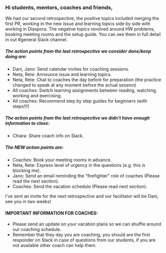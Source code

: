 ### Hi students, mentors, coaches and friends,

We had our second retrospective, the positive topics included merging the first PR, working in the new issue and learning topics side by side with working in Diaspora. The negative topics revolved around HW problems, booking meeting rooms and the setup guide. You can see them in full detail in out #general Slack channel.

##### The action points from the last retrospective we consider done/keep doing are:
* Dani, Jano: Send calendar invites for coaching sessions.
* Neta, Rete: Announce issue and learning topics.
* Neta, Rete: Chat to coaches the day before for preparation (the practice changed to speak at any moment before the actual session)
* All coaches: Switch learning assignments between reading, watching, working and exercising.
* All coaches: Recommend step by step guides for beginners (with steps!!!)

##### The action points from the last retrospective we didn't have enough information to close:
* Chiara: Share coach info on Slack.

##### The NEW action points are:
* Coaches: Book your meeting rooms in advance.
* Neta, Rete: Express level of urgency in the questions (e.g. this is blocking me).
* Jano: Send an email reminding the "firefighter" role of coaches (Please read the next section).
* Coaches: Send the vacation schedule (Please read next section).

I've sent an invite for the next retrospective and our facilitator will be Dani, see you in two weeks!

#### IMPORTANT INFORMATION FOR COACHES:
* Please send an update on your vacation plans so we can shuffle around our coaching schedule.
* Remember that they day you are coaching, you should are the first responder on Slack in case of questions from our students, if you are not available other coach can help them.
